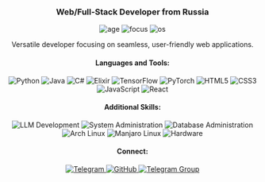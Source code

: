 <h3 align="center">Web/Full-Stack Developer from Russia</h3>

<p align="center">
  <img src="https://img.shields.io/badge/Age-20-1f7a8c?style=for-the-badge" alt="age">
  <img src="https://img.shields.io/badge/Focus-Web%2FFull--Stack-ff6f61?style=for-the-badge" alt="focus">
  <img src="https://img.shields.io/badge/OS-Arch%20Linux%2FManjaro-4caf50?style=for-the-badge" alt="os">
</p>

<p align="center">
  Versatile developer focusing on seamless, user-friendly web applications.
</p>

<h4 align="center">Languages and Tools:</h4>
<p align="center">
  <img src="https://img.shields.io/badge/Python-3776AB?style=for-the-badge&logo=python&logoColor=white" alt="Python">
  <img src="https://img.shields.io/badge/Java-ED8B00?style=for-the-badge&logo=java&logoColor=white" alt="Java">
  <img src="https://img.shields.io/badge/C%23-239120?style=for-the-badge&logo=csharp&logoColor=white" alt="C#">
  <img src="https://img.shields.io/badge/Elixir-4B275F?style=for-the-badge&logo=elixir&logoColor=white" alt="Elixir">
  <img src="https://img.shields.io/badge/TensorFlow-FF6F00?style=for-the-badge&logo=tensorflow&logoColor=white" alt="TensorFlow">
  <img src="https://img.shields.io/badge/PyTorch-EE4C2C?style=for-the-badge&logo=pytorch&logoColor=white" alt="PyTorch">
  <img src="https://img.shields.io/badge/HTML5-E34F26?style=for-the-badge&logo=html5&logoColor=white" alt="HTML5">
  <img src="https://img.shields.io/badge/CSS3-1572B6?style=for-the-badge&logo=css3&logoColor=white" alt="CSS3">
  <img src="https://img.shields.io/badge/JavaScript-F7DF1E?style=for-the-badge&logo=javascript&logoColor=black" alt="JavaScript">
  <img src="https://img.shields.io/badge/React-20232A?style=for-the-badge&logo=react&logoColor=61DAFB" alt="React">
</p>

<h4 align="center">Additional Skills:</h4>
<p align="center">
  <img src="https://img.shields.io/badge/LLM--dev-8E44AD?style=for-the-badge" alt="LLM Development">
  <img src="https://img.shields.io/badge/System%20Admin-9E9E9E?style=for-the-badge" alt="System Administration">
  <img src="https://img.shields.io/badge/Database%20Admin-388E3C?style=for-the-badge" alt="Database Administration">
  <img src="https://img.shields.io/badge/Arch%20Linux-1793D1?style=for-the-badge&logo=arch-linux&logoColor=white" alt="Arch Linux">
  <img src="https://img.shields.io/badge/Manjaro-35BF5C?style=for-the-badge&logo=manjaro&logoColor=white" alt="Manjaro Linux">
  <img src="https://img.shields.io/badge/Hardware-2E4053?style=for-the-badge" alt="Hardware">
</p>

<h4 align="center">Connect:</h4>
<p align="center">
  <a href="https://t.me/l_hid" target="_blank">
    <img src="https://img.shields.io/badge/Telegram-0088cc?style=for-the-badge&logo=telegram&logoColor=white" alt="Telegram">
  </a>
  <a href="https://github.com/snake-makes" target="_blank">
    <img src="https://img.shields.io/badge/GitHub-181717?style=for-the-badge&logo=github&logoColor=white" alt="GitHub">
  </a>
  <a href="https://t.me/runouts" target="_blank">
    <img src="https://img.shields.io/badge/Telegram%20Group-0088cc?style=for-the-badge&logo=telegram&logoColor=white" alt="Telegram Group">
  </a>
</p>

